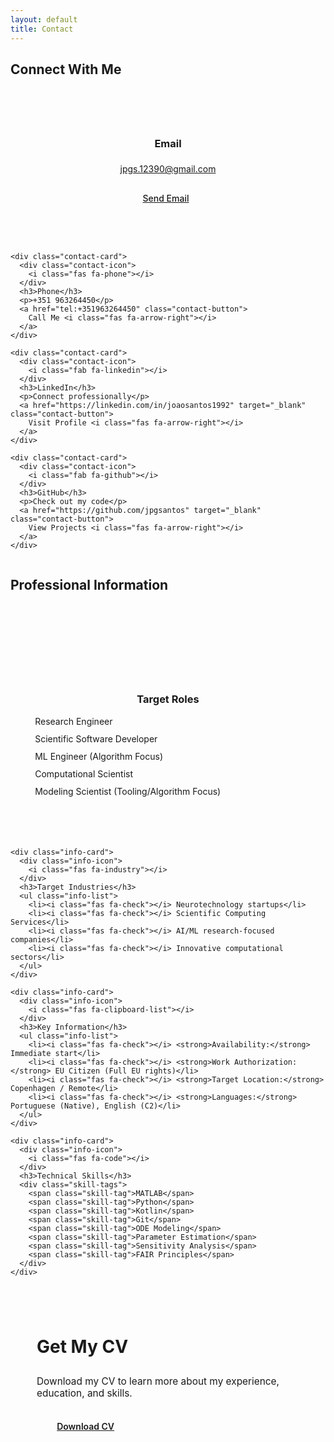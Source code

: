 ```yaml
---
layout: default
title: Contact
---
```


<section class="contact-options-section">
  <h2 class="section-heading"><span class="heading-icon"><i class="fas fa-paper-plane"></i></span> Connect With Me</h2>
  
  <div class="contact-grid">
    <div class="contact-card">
      <div class="contact-icon">
        <i class="fas fa-envelope"></i>
      </div>
      <h3>Email</h3>
      <p><a href="mailto:jpgs.12390@gmail.com">jpgs.12390@gmail.com</a></p>
      <a href="mailto:jpgs.12390@gmail.com" class="contact-button">
        Send Email <i class="fas fa-arrow-right"></i>
      </a>
    </div>
    
    <div class="contact-card">
      <div class="contact-icon">
        <i class="fas fa-phone"></i>
      </div>
      <h3>Phone</h3>
      <p>+351 963264450</p>
      <a href="tel:+351963264450" class="contact-button">
        Call Me <i class="fas fa-arrow-right"></i>
      </a>
    </div>
    
    <div class="contact-card">
      <div class="contact-icon">
        <i class="fab fa-linkedin"></i>
      </div>
      <h3>LinkedIn</h3>
      <p>Connect professionally</p>
      <a href="https://linkedin.com/in/joaosantos1992" target="_blank" class="contact-button">
        Visit Profile <i class="fas fa-arrow-right"></i>
      </a>
    </div>
    
    <div class="contact-card">
      <div class="contact-icon">
        <i class="fab fa-github"></i>
      </div>
      <h3>GitHub</h3>
      <p>Check out my code</p>
      <a href="https://github.com/jpgsantos" target="_blank" class="contact-button">
        View Projects <i class="fas fa-arrow-right"></i>
      </a>
    </div>
  </div>
</section>

<section class="professional-info-section">
  <h2 class="section-heading"><span class="heading-icon"><i class="fas fa-info-circle"></i></span> Professional Information</h2>
  
  <div class="info-grid">
    <div class="info-card">
      <div class="info-icon">
        <i class="fas fa-bullseye"></i>
      </div>
      <h3>Target Roles</h3>
      <ul class="info-list">
        <li><i class="fas fa-check"></i> Research Engineer</li>
        <li><i class="fas fa-check"></i> Scientific Software Developer</li>
        <li><i class="fas fa-check"></i> ML Engineer (Algorithm Focus)</li>
        <li><i class="fas fa-check"></i> Computational Scientist</li>
        <li><i class="fas fa-check"></i> Modeling Scientist (Tooling/Algorithm Focus)</li>
      </ul>
    </div>
    
    <div class="info-card">
      <div class="info-icon">
        <i class="fas fa-industry"></i>
      </div>
      <h3>Target Industries</h3>
      <ul class="info-list">
        <li><i class="fas fa-check"></i> Neurotechnology startups</li>
        <li><i class="fas fa-check"></i> Scientific Computing Services</li>
        <li><i class="fas fa-check"></i> AI/ML research-focused companies</li>
        <li><i class="fas fa-check"></i> Innovative computational sectors</li>
      </ul>
    </div>
    
    <div class="info-card">
      <div class="info-icon">
        <i class="fas fa-clipboard-list"></i>
      </div>
      <h3>Key Information</h3>
      <ul class="info-list">
        <li><i class="fas fa-check"></i> <strong>Availability:</strong> Immediate start</li>
        <li><i class="fas fa-check"></i> <strong>Work Authorization:</strong> EU Citizen (Full EU rights)</li>
        <li><i class="fas fa-check"></i> <strong>Target Location:</strong> Copenhagen / Remote</li>
        <li><i class="fas fa-check"></i> <strong>Languages:</strong> Portuguese (Native), English (C2)</li>
      </ul>
    </div>
    
    <div class="info-card">
      <div class="info-icon">
        <i class="fas fa-code"></i>
      </div>
      <h3>Technical Skills</h3>
      <div class="skill-tags">
        <span class="skill-tag">MATLAB</span>
        <span class="skill-tag">Python</span>
        <span class="skill-tag">Kotlin</span>
        <span class="skill-tag">Git</span>
        <span class="skill-tag">ODE Modeling</span>
        <span class="skill-tag">Parameter Estimation</span>
        <span class="skill-tag">Sensitivity Analysis</span>
        <span class="skill-tag">FAIR Principles</span>
      </div>
    </div>
  </div>
</section>

<section class="cv-download-section">
  <div class="cv-showcase">
    <div class="cv-content">
      <h2>Get My CV</h2>
      <p>Download my CV to learn more about my experience, education, and skills.</p>
      <a href="{{ '/assets/PDFs/Joao_Pedro_Santos_CV.pdf' | relative_url }}" class="cv-download-button" target="_blank">
        <i class="fas fa-download"></i> Download CV
      </a>
    </div>
    <div class="cv-image">
      <div class="cv-document">
        <div class="cv-header"></div>
        <div class="cv-line"></div>
        <div class="cv-content-lines">
          <div class="cv-line-short"></div>
          <div class="cv-line-medium"></div>
          <div class="cv-line-short"></div>
          <div class="cv-line-long"></div>
          <div class="cv-line-medium"></div>
          <div class="cv-line-short"></div>
        </div>
      </div>
    </div>
  </div>
</section>

<style>
/* Added spacing to replace dividers */

.contact-grid {
  display: grid;
  grid-template-columns: repeat(auto-fit, minmax(250px, 1fr));
  gap: 2em;
}

.contact-card {
  background-color: var(--white);
  border-radius: var(--border-radius);
  padding: 2em;
  display: flex;
  flex-direction: column;
  align-items: center;
  text-align: center;
  box-shadow: 0 5px 15px var(--shadow);
  transition: transform var(--transition), box-shadow var(--transition);
}

.contact-card:hover {
  transform: translateY(-5px);
  box-shadow: 0 15px 30px var(--shadow-strong);
}

.contact-icon {
  font-size: 2.5em;
  color: var(--primary-color);
  margin-bottom: 0.8em;
}

.contact-card h3 {
  margin-bottom: 0.5em;
  color: var(--primary-color);
}

.contact-card p {
  margin-bottom: 1.5em;
  color: var(--text-light);
}

.contact-button {
  display: inline-flex;
  align-items: center;
  gap: 0.5em;
  padding: 0.6em 1.2em;
  background-color: var(--primary-light);
  color: var(--primary-color);
  border-radius: 50px;
  font-weight: 500;
  transition: all var(--transition);
  margin-top: auto;
}

.contact-button:hover {
  background-color: var(--primary-color);
  color: var(--white);
  gap: 0.8em;
}

.info-grid {
  display: grid;
  grid-template-columns: repeat(auto-fit, minmax(250px, 1fr));
  gap: 2em;
}

.info-card {
  background-color: var(--white);
  border-radius: var(--border-radius);
  padding: 2em;
  box-shadow: 0 5px 15px var(--shadow);
  height: 100%;
  display: flex;
  flex-direction: column;
}

.info-icon {
  font-size: 2em;
  color: var(--primary-color);
  margin-bottom: 0.8em;
  display: flex;
  align-items: center;
  justify-content: center;
  width: 70px;
  height: 70px;
  background-color: var(--primary-light);
  border-radius: 50%;
}

.info-card h3 {
  margin-bottom: 1em;
  color: var(--primary-color);
  text-align: center;
}

.info-list {
  list-style: none;
  padding: 0;
  margin: 0;
}

.info-list li {
  margin-bottom: 0.8em;
  display: flex;
  align-items: center;
  gap: 0.8em;
}

.info-list li i {
  color: var(--primary-color);
}

.skill-tags {
  display: flex;
  flex-wrap: wrap;
  gap: 0.5em;
}

.cv-showcase {
  background-color: var(--white);
  border-radius: var(--border-radius-lg);
  display: flex;
  overflow: hidden;
  box-shadow: 0 10px 30px var(--shadow);
}

.cv-content {
  flex: 1;
  padding: 3em;
  display: flex;
  flex-direction: column;
  justify-content: center;
}

.cv-content h2 {
  margin-bottom: 0.5em;
  color: var(--primary-color);
  font-size: 2em;
}

.cv-content p {
  margin-bottom: 1.5em;
  color: var(--text-light);
  font-size: 1.1em;
}

.cv-download-button {
  display: inline-flex;
  align-items: center;
  gap: 0.8em;
  padding: 0.8em 1.5em;
  background-color: var(--primary-color);
  color: var(--white);
  border-radius: 50px;
  font-weight: 600;
  transition: all var(--transition);
  box-shadow: 0 4px 8px var(--shadow);
  align-self: flex-start;
}

.cv-download-button:hover {
  background-color: var(--primary-dark);
  transform: translateY(-3px);
  box-shadow: 0 8px 16px var(--shadow-strong);
}

.cv-image {
  flex: 1;
  background-color: var(--primary-light);
  display: flex;
  align-items: center;
  justify-content: center;
  padding: 3em;
}

.cv-document {
  width: 250px;
  height: 350px;
  background-color: var(--white);
  border-radius: 5px;
  box-shadow: 0 10px 20px var(--shadow);
  padding: 20px;
  display: flex;
  flex-direction: column;
  gap: 15px;
  position: relative;
  transform: rotate(3deg);
}

.cv-header {
  height: 30px;
  background-color: var(--primary-light);
  border-radius: 3px;
}

.cv-line {
  height: 10px;
  background-color: var(--primary-light);
  border-radius: 3px;
  width: 60%;
}

.cv-content-lines {
  display: flex;
  flex-direction: column;
  gap: 10px;
  margin-top: 20px;
}

.cv-line-short {
  height: 8px;
  background-color: var(--border-light);
  border-radius: 3px;
  width: 40%;
}

.cv-line-medium {
  height: 8px;
  background-color: var(--border-light);
  border-radius: 3px;
  width: 70%;
}

.cv-line-long {
  height: 8px;
  background-color: var(--border-light);
  border-radius: 3px;
  width: 90%;
}


/* Responsive styles */
@media (max-width: 992px) {
  .contact-grid,
  .info-grid {
  }
  
  .cv-showcase {
    flex-direction: column;
  }
  
  .cv-image {
    padding: 2em;
  }
  
  .cv-document {
    transform: rotate(0);
  }
  
  .cv-download-section {
  }
}

@media (max-width: 768px) {
  .contact-hero {
    min-height: 300px;
  }
  
  .contact-grid,
  .info-grid {
    grid-template-columns: 1fr;
  }
  
  .contact-illustration {
    width: 150px;
    height: 150px;
    font-size: 4em;
  }
}
</style>